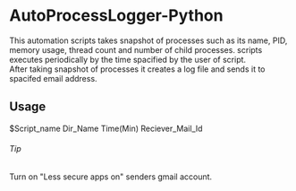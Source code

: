 # AutoProcessLogger-Python  
This automation scripts takes snapshot of processes such as its name, PID, memory usage, thread count and number of child processes. scripts executes periodically by the time spacified by the user of script.  
After taking snapshot of processes it creates a log file and sends it to spacifed email address.    
## Usage  
$Script_name Dir_Name Time(Min) Reciever_Mail_Id    
###### Tip  
Turn on "Less secure apps on" senders gmail account.
